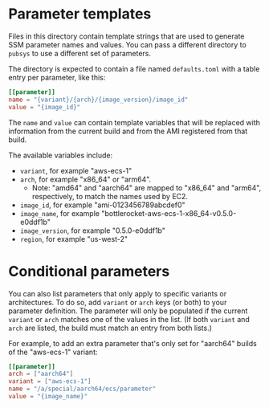 # Parameter templates

Files in this directory contain template strings that are used to generate SSM parameter names and values.
You can pass a different directory to `pubsys` to use a different set of parameters.

The directory is expected to contain a file named `defaults.toml` with a table entry per parameter, like this:

```toml
[[parameter]]
name = "{variant}/{arch}/{image_version}/image_id"
value = "{image_id}"
```

The `name` and `value` can contain template variables that will be replaced with information from the current build and from the AMI registered from that build.

The available variables include:
* `variant`, for example "aws-ecs-1"
* `arch`, for example "x86_64" or "arm64".
  * Note: "amd64" and "aarch64" are mapped to "x86_64" and "arm64", respectively, to match the names used by EC2.
* `image_id`, for example "ami-0123456789abcdef0"
* `image_name`, for example "bottlerocket-aws-ecs-1-x86_64-v0.5.0-e0ddf1b"
* `image_version`, for example "0.5.0-e0ddf1b"
* `region`, for example "us-west-2"

# Conditional parameters

You can also list parameters that only apply to specific variants or architectures.
To do so, add `variant` or `arch` keys (or both) to your parameter definition.
The parameter will only be populated if the current `variant` or `arch` matches one of the values in the list.
(If both `variant` and `arch` are listed, the build must match an entry from both lists.)

For example, to add an extra parameter that's only set for "aarch64" builds of the "aws-ecs-1" variant:
```toml
[[parameter]]
arch = ["aarch64"]
variant = ["aws-ecs-1"]
name = "/a/special/aarch64/ecs/parameter"
value = "{image_name}"
```
